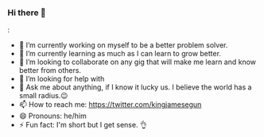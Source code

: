 ### Hi there 👋
:

- 🔭 I’m currently working on myself to be a better problem solver.
- 🌱 I’m currently learning as much as I can learn to grow better.
- 👯 I’m looking to collaborate on any gig that will make me learn and know better from others.
- 🤔 I’m looking for help with 
- 💬 Ask me about anything, if I know it lucky us. I believe the world has a small radius.😉
- 📫 How to reach me: https://twitter.com/kingjamesegun
- 😄 Pronouns: he/him
- ⚡ Fun fact: I'm short but I get sense. 👌

